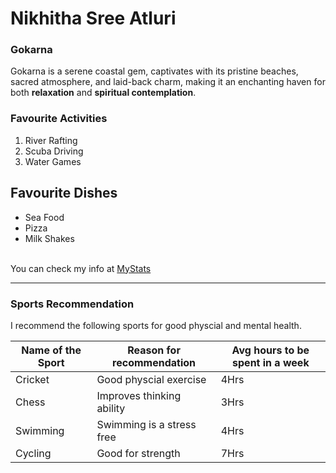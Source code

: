 # Nikhitha Sree Atluri

### Gokarna

Gokarna is a serene coastal gem, captivates with its pristine beaches, sacred atmosphere, and laid-back charm, making it an enchanting haven for both **relaxation** and **spiritual contemplation**.

### Favourite Activities
1. River Rafting
2. Scuba Driving
3. Water Games

## Favourite Dishes
* Sea Food
* Pizza
* Milk Shakes<br><br>

You can check my info at [MyStats](MyStats.md)

****

### Sports Recommendation

I recommend the following sports for good physcial and mental health.

| Name of the Sport | Reason for recommendation | Avg hours to be spent in a week |
|-------------------|---------------------------|---------------------------------|
| Cricket           | Good physcial exercise    |  4Hrs                           |
| Chess             | Improves thinking ability | 3Hrs                            |
| Swimming          | Swimming is a stress free | 4Hrs                            |
| Cycling           | Good for strength         | 7Hrs                            |
